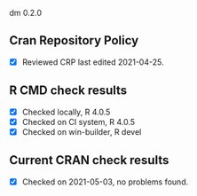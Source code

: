dm 0.2.0

## Cran Repository Policy

- [x] Reviewed CRP last edited 2021-04-25.

## R CMD check results

- [x] Checked locally, R 4.0.5
- [x] Checked on CI system, R 4.0.5
- [x] Checked on win-builder, R devel

## Current CRAN check results

- [x] Checked on 2021-05-03, no problems found.
